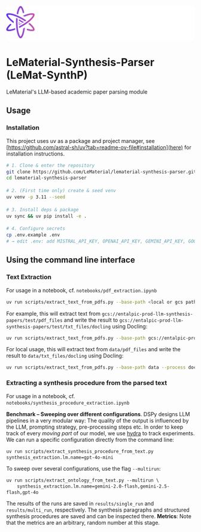![](assets/lematerial-logo.png)

# LeMaterial-Synthesis-Parser (LeMat-SynthP)
LeMaterial's LLM-based academic paper parsing module 

## Usage

### Installation
This project uses uv as a package and project manager, see [https://github.com/astral-sh/uv?tab=readme-ov-file#installation](here) for installation instructions.

```bash
# 1. Clone & enter the repository
git clone https://github.com/LeMaterial/lematerial-synthesis-parser.git
cd lematerial-synthesis-parser

# 2. (First time only) create & seed venv
uv venv -p 3.11 --seed

# 3. Install deps & package
uv sync && uv pip install -e .

# 4. Configure secrets
cp .env.example .env
# → edit .env: add MISTRAL_API_KEY, OPENAI_API_KEY, GEMINI_API_KEY, GOOGLE_APPLICATION_CREDENTIALS
```

## Using the command line interface

### Text Extraction

For usage in a notebook, cf. `notebooks/pdf_extraction.ipynb`

```sh
uv run scripts/extract_text_from_pdfs.py --base-path <local or gcs path to the working folder> --process <"docling" or "mistral">
```

For example, this will extract text from `gcs://entalpic-prod-llm-synthesis-papers/test/pdf_files` and write the result to `gcs://entalpic-prod-llm-synthesis-papers/test/txt_files/docling` using Docling:

```sh
uv run scripts/extract_text_from_pdfs.py --base-path gcs://entalpic-prod-llm-synthesis-papers/test --process docling
```

For local usage, this will extract text from `data/pdf_files` and write the result to `data/txt_files/docling` using Docling:

```sh
uv run scripts/extract_text_from_pdfs.py --base-path data --process docling
```

### Extracting a synthesis procedure from the parsed text

For usage in a notebook, cf. `notebooks/synthesis_procedure_extraction.ipynb`

**Benchmark – Sweeping over different configurations**. DSPy designs LLM pipelines in a very modular way: The quality of the output is influenced by the LLM, prompting strategy, pre-processing steps etc.
In order to keep track of every *moving part* of our model, we use [hydra](https://hydra.cc/) to track experiments. We can run a specific configuration directly from the command line:

```
uv run scripts/extract_synthesis_procedure_from_text.py synthesis_extraction.lm.name=gpt-4o-mini
```

To sweep over several configurations, use the flag `--multirun`:

```
uv run scripts/extract_ontology_from_text.py --multirun \
    synthesis_extraction.lm.name=gemini-2.0-flash,gemini-2.5-flash,gpt-4o
```

The results of the runs are saved in `results/single_run` and `results/multi_run`, respectively. The synthesis paragraphs and structured synthesis procedures are saved and can be inspected there.
**Metrics**: Note that the metrics are an arbitrary, random number at this stage.
